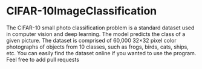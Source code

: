 # CIFAR-10ImageClassification
The CIFAR-10 small photo classification problem is a standard dataset used in computer vision and deep learning.
The model predicts the class of a given picture. The dataset is comprised of 60,000 32×32 pixel color photographs of objects from 10 classes, such as frogs, birds, cats, ships, etc. You can easily find the dataset online if you wanted to use the program. Feel free to add pull requests
